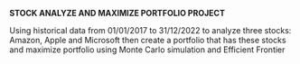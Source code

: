 **STOCK ANALYZE AND MAXIMIZE PORTFOLIO PROJECT**

Using historical data from 01/01/2017 to 31/12/2022 to analyze three stocks: Amazon, Apple and Microsoft then create a portfolio that has these stocks and maximize portfolio using Monte Carlo simulation and Efficient Frontier
